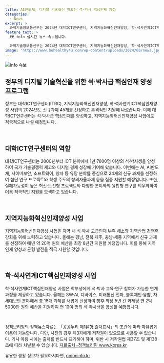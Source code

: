 ```yaml
---
title: AI반도체, 디지털 기술혁신 이끄는 석·박사 핵심인재 양성
categories:
  - News
excerpt: >
  과학기술정보통신부는 2024년 대학ICT연구센터, 지역지능화혁신인재양성, 학·석사연계ICT핵심인재양성 등 45개의 신규과제를 선택하고 나선다고 발표했다. 연 40여 명의 석·박사생을 양성하는 대학ICT연구센터와 지역소재 대학을 위한 맞춤형 지역소형화과제를 신설했으며, 성공 가능성과 경제적 파급효과가 기대되는 혁신·도전형 프로젝트와 디지털 기술의 확산을 위한 연구가 의무화되었다. 지역지능화혁신인재양성 사업도 과제당 매년 약 20억 원의 예산을 최장 8년간 지원하고, 학·석사연계ICT핵심인재양성 사업 역시 새로운 과제를 선정하여 디지털 분야의 성장을 촉진할 계획이다.
feature_text: >
  ## info 실시간 뉴스 속보입니다.

  과학기술정보통신부는 2024년 대학ICT연구센터, 지역지능화혁신인재양성, 학·석사연계ICT핵심인재양성 등 45개의 신규과제를 선택하고 나선다고 발표했다. 연 40여 명의 석·박사생을 양성하는 대학ICT연구센터와 지역소재 대학을 위한 맞춤형 지역소형화과제를 신설했으며, 성공 가능성과 경제적 파급효과가 기대되는 혁신·도전형 프로젝트와 디지털 기술의 확산을 위한 연구가 의무화되었다. 지역지능화혁신인재양성 사업도 과제당 매년 약 20억 원의 예산을 최장 8년간 지원하고, 학·석사연계ICT핵심인재양성 사업 역시 새로운 과제를 선정하여 디지털 분야의 성장을 촉진할 계획이다.
image: 'https://www.behealthy4u.com/wp-content/uploads/2024/06/news.jpg'
---
```


<p><img src="https://www.behealthy4u.com/wp-content/uploads/2024/06/news.jpg" alt="info 속보" /></p>

<h2 data-ke-size="size26">정부의 디지털 기술혁신을 위한 석·박사급 핵심인재 양성 프로그램</h2>

<p>정부는 대학ICT연구센터(ITRC), 지역지능화혁신인재양성, 학·석사연계ICT핵심인재양성 사업의 2024년도 신규과제 45개를 선정하고 본격적인 지원에 나섰습니다. 이에 대학ICT연구센터는 석·박사급 핵심인재를 양성하고, 지역지능화혁신인재양성 사업에도 적극적으로 나설 예정입니다.</p>

<p data-ke-size="size16">&nbsp;</p>

<h2 data-ke-size="size24">대학ICT연구센터의 역할</h2>

<p>대학ICT연구센터는 2000년부터 ICT 분야에서 1만 7800명 이상의 석·박사생을 양성하여 국가 기술경쟁력 제고와 디지털 경제 성장에 기여해 왔습니다. 이번에는 AI, AI반도체, 사이버보안, 소프트웨어, 양자 등 유망 분야를 중심으로 24개의 신규 과제를 선정하여 첨단 연구 프로젝트와 학생 주도의 창의자율과제 등을 집중 지원할 예정입니다. 또한, 실패가능성이 높은 혁신·도전형 프로젝트와 다양한 분야와의 융합형 연구를 의무화하여 더욱 적극적인 지원을 모색하고 있습니다.</p>

<p data-ke-size="size16">&nbsp;</p>

<h2 data-ke-size="size24">지역지능화혁신인재양성 사업</h2>

<p>지역지능화혁신인재양성 사업은 지역 내 석·박사 고급인재 부족 해소와 지역산업 경쟁력 강화를 위해 노력하고 있습니다. 올해는 경남, 전북·제주, 충남·세종 지역에서 신규 과제를 선정하여 매년 약 20억 원의 예산을 최장 8년간 지원할 예정입니다. 이를 통해 지역인재 양성과 균형 발전을 적극 지원할 것입니다.</p>

<p data-ke-size="size16">&nbsp;</p>

<h2 data-ke-size="size24">학·석사연계ICT핵심인재양성 사업</h2>

<p>학·석사연계ICT핵심인재양성 사업은 학부생에게 석·박사 교육·연구 참여가 가능한 연계과정을 제공하고 있습니다. 올해는 SW·AI, 디바이스, 미래통신·전파, 블록체인·융합, 차세대보안 분야에서 총 18개 과제를 새롭게 선정하여 향후 최장 5년 간 과제당 연 2억 5000만 원의 예산을 지원하여 연 10여 명의 석·박사생을 양성할 예정입니다.</p>

<p data-ke-size="size16">&nbsp;</p>

<p>정책브리핑의 정책뉴스자료는 「공공누리 제1유형:출처표시」의 조건에 따라 자유롭게 이용이 가능합니다. 다만, 사진의 경우 제3자에게 저작권이 있으므로 사용할 수 없습니다. 기사 이용 시에는 출처를 반드시 표기해야 하며, 위반 시 저작권법 제37조 및 제138조에 따라 처벌될 수 있습니다. <span><a href="https://www.korea.kr/policy/pressReleaseView.do?newsId=156263298" target="_blank" rel="noopener">자료출처=정책브리핑 www.korea.kr</a></span></p>
유용한 생활 정보가 필요하시다면, <a href="https://onioninfo.kr" rel="dofollow">onioninfo.kr</a>


